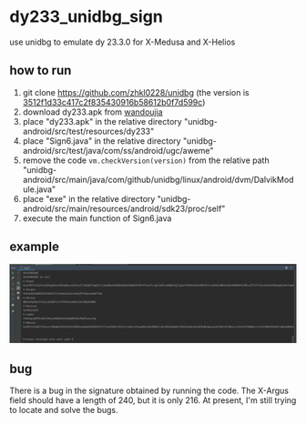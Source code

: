 # dy233_unidbg_sign
use unidbg to emulate dy 23.3.0 for X-Medusa and X-Helios

## how to run
1. git clone https://github.com/zhkl0228/unidbg (the version is [3512f1d33c417c2f835430916b58612b0f7d599c](https://github.com/zhkl0228/unidbg/commit/3512f1d33c417c2f835430916b58612b0f7d599c))
2. download dy233.apk from [wandoujia](https://www.wandoujia.com/apps/7461948/history_v230301?spm=aligames_platform_ug.wdj_seo.0.0.6df17386bjmcsb)
3. place "dy233.apk" in the relative directory "unidbg-android/src/test/resources/dy233"
4. place "Sign6.java" in the relative directory "unidbg-android/src/test/java/com/ss/android/ugc/aweme"
5. remove the code ```vm.checkVersion(version)``` from the relative path "unidbg-android/src/main/java/com/github/unidbg/linux/android/dvm/DalvikModule.java"
6. place "exe" in the relative directory "unidbg-android/src/main/resources/android/sdk23/proc/self"
6. execute the main function of Sign6.java

## example
![result](./1.png)

## bug
There is a bug in the signature obtained by running the code. The X-Argus field should have a length of 240, but it is only 216. At present, I'm still trying to locate and solve the bugs.
